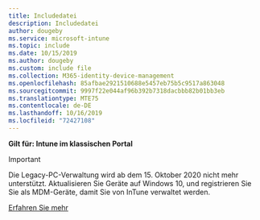 ```yaml
---
title: Includedatei
description: Includedatei
author: dougeby
ms.service: microsoft-intune
ms.topic: include
ms.date: 10/15/2019
ms.author: dougeby
ms.custom: include file
ms.collection: M365-identity-device-management
ms.openlocfilehash: 85afbae2921510688e5457eb75b5c9517a863048
ms.sourcegitcommit: 9997f22e044af96b392b7318dacbbb82b01bb3eb
ms.translationtype: MTE75
ms.contentlocale: de-DE
ms.lasthandoff: 10/16/2019
ms.locfileid: "72427108"
---
```

**Gilt für: Intune im klassischen Portal**

> [!Important]
> Die Legacy-PC-Verwaltung wird ab dem 15. Oktober 2020 nicht mehr unterstützt. Aktualisieren Sie Geräte auf Windows 10, und registrieren Sie Sie als MDM-Geräte, damit Sie von InTune verwaltet werden.
>
> [Erfahren Sie mehr](https://go.microsoft.com/fwlink/?linkid=2107122)

